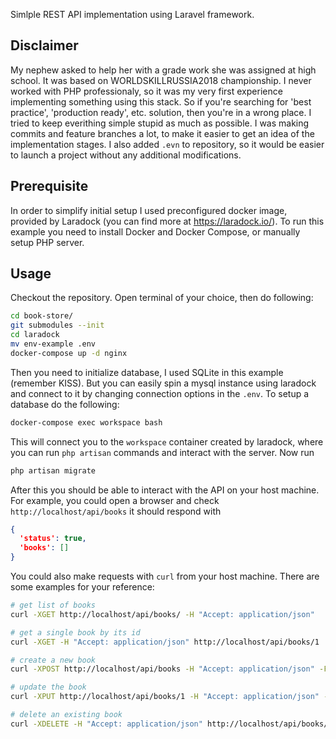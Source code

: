 Simlple REST API implementation using Laravel framework.

## Disclaimer
My nephew asked to help her with a grade work she was assigned at high school.
It was based on WORLDSKILLRUSSIA2018 championship.
I never worked with PHP professionaly, so it was my very first experience implementing something using this stack.
So if you're searching for 'best practice', 'production ready', etc. solution, then you're in a wrong place.
I tried to keep everithing simple stupid as much as possible.
I was making commits and feature branches a lot, to make it easier to get an idea of the implementation stages.
I also added `.evn` to repository, so it would be easier to launch a project without any additional modifications.

## Prerequisite 
In order to simplify initial setup I used preconfigured docker image, provided by Laradock (you can find more at https://laradock.io/).
To run this example you need to install Docker and Docker Compose, or manually setup PHP server.

## Usage
Checkout the repository.
Open terminal of your choice, then do following:
```bash
cd book-store/
git submodules --init
cd laradock
mv env-example .env
docker-compose up -d nginx
```
Then you need to initialize database, I used SQLite in this example (remember KISS).
But you can easily spin a mysql instance using laradock and connect to it by changing connection options in the `.env`.
To setup a database do the following:
```bash
docker-compose exec workspace bash
```
This will connect you to the `workspace` container created by laradock, where you can run `php artisan` commands and interact with the server.
Now run
```bash
php artisan migrate
```
After this you should be able to interact with the API on your host machine.
For example, you could open a browser and check `http://localhost/api/books` it should respond with
```json
{
  'status': true,
  'books': []
}
```

You could also make requests with `curl` from your host machine.
There are some examples for your reference:
```bash
# get list of books
curl -XGET http://localhost/api/books/ -H "Accept: application/json"

# get a single book by its id
curl -XGET -H "Accept: application/json" http://localhost/api/books/1

# create a new book
curl -XPOST http://localhost/api/books -H "Accept: application/json" -F 'title=Robinson Crusoe' -F 'anons=Ship drowns during a thunderstorm, only one man survives...' -F 'image=http://localhost/images/img0.jpg'

# update the book
curl -XPUT http://localhost/api/books/1 -H "Accept: application/json" -d 'title=Robinson Crusoe by D.Defoe' -d 'anons=Ship drowns during a thunderstorm, only one man survives...' -d 'image=http://localhost/images/img0.jpg'

# delete an existing book
curl -XDELETE -H "Accept: application/json" http://localhost/api/books/1
```
